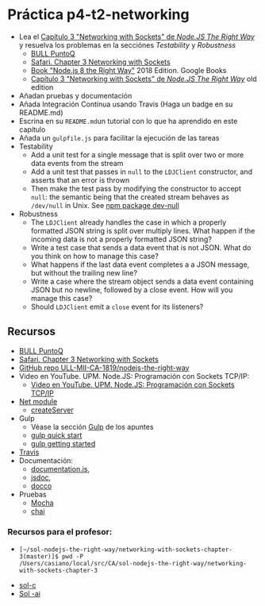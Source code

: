 # Práctica p4-t2-networking

* Lea el [Capítulo 3 "Networking with Sockets" de *Node.JS The Right Way*](https://books.google.es/books?id=oA9QDwAAQBAJ&printsec=frontcover&hl=es&source=gbs_ge_summary_r&cad=0#v=onepage&q&f=false) y resuelva los problemas en la secciónes *Testability* y *Robustness*
   * [BULL PuntoQ](https://www.ull.es/servicios/biblioteca/servicios/puntoq/)
   * [Safari. Chapter 3 Networking with Sockets](https://proquest-safaribooksonline-com.accedys2.bbtk.ull.es/book/web-development/9781680505344/part-idot-getting-up-to-speed-on-nodedotjs-8/chp_networking_html)
   * [Book "Node.js 8 the Right Way"](https://books.google.es/books?id=oA9QDwAAQBAJ&lpg=PT96&ots=-mLQPlvsSj&dq=should%20ldjclient%20emit%20a%20close%20event&hl=es&pg=PP1#v=onepage&q=should%20ldjclient%20emit%20a%20close%20event&f=false) 2018 Edition. Google Books
    * [Capítulo 3 "Networking with Sockets" de *Node.JS The Right Way*](https://github.com/iMarcoGovea/books/blob/master/nodejs/Node.js%20the%20Right%20Way.pdf)  old edition
* Añadan pruebas y documentación
* Añada Integración Contínua usando Travis (Haga un badge en su README.md)
* Escrina en su `README.md`un tutorial con lo que ha aprendido en este capítulo
* Añada un `gulpfile.js` para facilitar la ejecución de las tareas
* Testability
   * Add a unit test for a single message that is split over two or more data events from the stream
   * Add a unit test that passes in `null` to the `LDJClient` constructor, and asserts that an error is thrown 
   * Then make the test pass by modifying the constructor to accept `null`: the semantic being that the created stream behaves as `/dev/null` in Unix. See [npm package dev-null](https://www.npmjs.com/package/dev-null)
* Robustness
    * The `LDJClient` already handles the case in which a properly formatted JSON string is split over multiply lines.  What happen if the incoming data is not a properly formatted JSON string?
    * Write a test case that sends a data event that is not JSON. What do you think on how to manage this case?
    * What happens if the last data event completes a a JSON message, but without the trailing new line?
    * Write a case where the stream object sends a data event containing JSON but no newline, followed by a close event. How will you manage this case?
    * Should `LDJClient` emit a `close` event for its listeners? 

## Recursos

* [BULL PuntoQ](https://www.ull.es/servicios/biblioteca/servicios/puntoq/)
* [Safari. Chapter 3 Networking with Sockets](https://proquest-safaribooksonline-com.accedys2.bbtk.ull.es/book/web-development/9781680505344/part-idot-getting-up-to-speed-on-nodedotjs-8/chp_networking_html)
* [GitHub repo ULL-MII-CA-1819/nodejs-the-right-way](https://github.com/ULL-MII-CA-1819/nodejs-the-right-way)
* Video en YouTube. UPM. Node.JS: Programación con Sockets TCP/IP:
    - [Video en YouTube. UPM. Node.JS: Programación con Sockets TCP/IP](https://youtu.be/UjH7hw9fWWQ)
* [Net module](https://nodejs.org/api/net.html)
  * [createServer](https://nodejs.org/api/net.html#net_net_createserver_options_connectionlistener)
* Gulp
  * Véase la sección [Gulp](https://casianorodriguezleon.gitbooks.io/ull-esit-1617/apuntes/gulp/) de los apuntes
  * [gulp quick start](https://gulpjs.com/docs/en/getting-started/quick-start)
  * [gulp getting started](https://gulpjs.org/getting-started.html)
* [Travis](https://crguezl.github.io/ull-esit-1617/_book/apuntes/pruebas/travis.html)
* Documentación:  
  * [documentation.js](http://documentation.js.org/), 
  * [jsdoc](https://www.npmjs.com/package/jsdoc), 
  * [docco](http://jashkenas.github.io/docco/)
* Pruebas
    * [Mocha](https://mochajs.org/)
    * [chai](https://www.chaijs.com/)

### Recursos para el profesor:

* 
  ```
  [~/sol-nodejs-the-right-way/networking-with-sockets-chapter-3(master)]$ pwd -P
  /Users/casiano/local/src/CA/sol-nodejs-the-right-way/networking-with-sockets-chapter-3

  ```
* [sol-c](https://github.com/ULL-MII-CA-1819/nodejs-the-right-way/tree/master/networking-with-sockets-chapter-3)
* [Sol -ai](https://github.com/ULL-MII-CA-1819/networking-ale-ivan)
